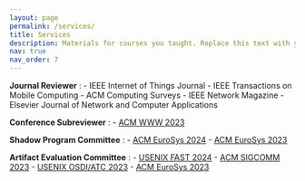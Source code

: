 ```yaml
---
layout: page
permalink: /services/
title: Services
description: Materials for courses you taught. Replace this text with your description.
nav: true
nav_order: 7
---
```


**Journal Reviewer**
:   - IEEE Internet of Things Journal
    - IEEE Transactions on Mobile Computing
    - ACM Computing Surveys
    - IEEE Network Magazine
    - Elsevier Journal of Network and Computer Applications

**Conference Subreviewer**
:   - [ACM WWW 2023](https://www2023.thewebconf.org/)

<!-- **Conference Organizer**
:   - [ACM IoT 2024]() -->

**Shadow Program Committee** 
:   - [ACM EuroSys 2024](https://2024.eurosys.org/)
    - [ACM EuroSys 2023](https://2023.eurosys.org/)

**Artifact Evaluation Committee**
:   - [USENIX FAST 2024](https://www.usenix.org/conference/fast24)
    - [ACM SIGCOMM 2023](https://conferences.sigcomm.org/sigcomm/2023/)
    - [USENIX OSDI/ATC 2023](https://www.usenix.org/conference/osdi23)
    - [ACM EuroSys 2023](https://2023.eurosys.org/)